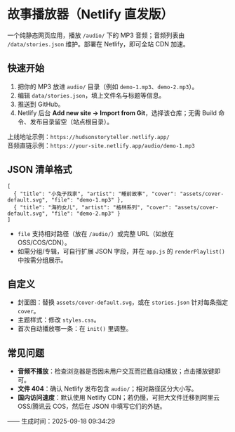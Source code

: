 # 故事播放器（Netlify 直发版）

一个纯静态网页应用，播放 `/audio/` 下的 MP3 音频；音频列表由 `/data/stories.json` 维护。部署在 Netlify，即可全站 CDN 加速。

## 快速开始

1. 把你的 MP3 放进 `audio/` 目录（例如 `demo-1.mp3`、`demo-2.mp3`）。
2. 编辑 `data/stories.json`，填上文件名与标题等信息。
3. 推送到 GitHub。
4. Netlify 后台 **Add new site → Import from Git**，选择该仓库；无需 Build 命令、发布目录留空（站点根目录）。

上线地址示例：`https://hudsonstoryteller.netlify.app/`  
音频直链示例：`https://your-site.netlify.app/audio/demo-1.mp3`

## JSON 清单格式

```
[
  { "title": "小兔子找家", "artist": "睡前故事", "cover": "assets/cover-default.svg", "file": "demo-1.mp3" },
  { "title": "海的女儿", "artist": "格林系列", "cover": "assets/cover-default.svg", "file": "demo-2.mp3" }
]
```

- `file` 支持相对路径（放在 `/audio/`）或完整 URL（如放在 OSS/COS/CDN）。
- 如需分组/专辑，可自行扩展 JSON 字段，并在 `app.js` 的 `renderPlaylist()` 中按需分组展示。

## 自定义

- 封面图：替换 `assets/cover-default.svg`，或在 `stories.json` 针对每条指定 `cover`。  
- 主题样式：修改 `styles.css`。  
- 首次自动播放哪一条：在 `init()` 里调整。

## 常见问题

- **音频不播放**：检查浏览器是否因未用户交互而拦截自动播放；点击播放键即可。  
- **文件 404**：确认 Netlify 发布包含 `audio/`；相对路径区分大小写。  
- **国内访问速度**：默认使用 Netlify CDN；若仍慢，可把大文件迁移到阿里云 OSS/腾讯云 COS，然后在 JSON 中填写它们的外链。

—— 生成时间：2025-09-18 09:34:29
